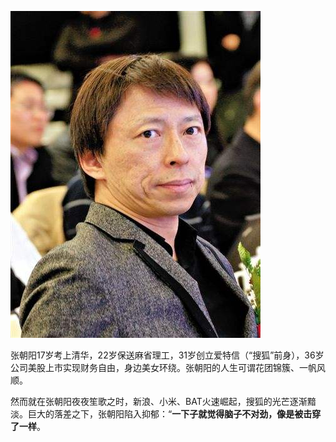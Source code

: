 ![](images/70e59aaf99bac777098eb1447505950b.jpeg)

张朝阳17岁考上清华，22岁保送麻省理工，31岁创立爱特信（“搜狐”前身），36岁公司美股上市实现财务自由，身边美女环绕。张朝阳的人生可谓花团锦簇、一帆风顺。

然而就在张朝阳夜夜笙歌之时，新浪、小米、BAT火速崛起，搜狐的光芒逐渐黯淡。巨大的落差之下，张朝阳陷入抑郁：“**一下子就觉得脑子不对劲，像是被击穿了一样**。